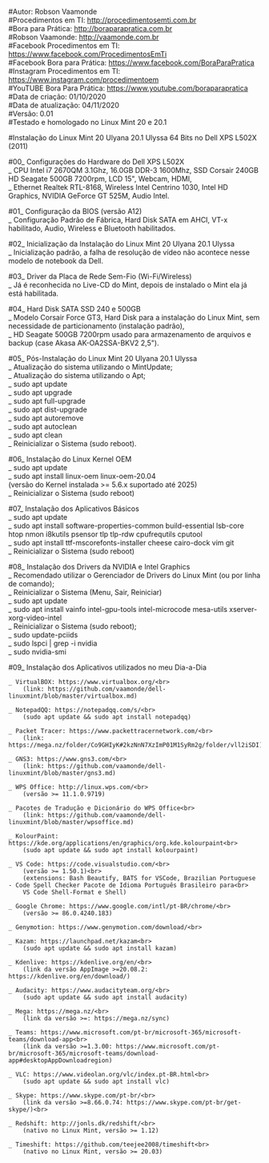 #Autor: Robson Vaamonde<br>
#Procedimentos em TI: http://procedimentosemti.com.br<br>
#Bora para Prática: http://boraparapratica.com.br<br>
#Robson Vaamonde: http://vaamonde.com.br<br>
#Facebook Procedimentos em TI: https://www.facebook.com/ProcedimentosEmTi<br>
#Facebook Bora para Prática: https://www.facebook.com/BoraParaPratica<br>
#Instagram Procedimentos em TI: https://www.instagram.com/procedimentoem<br>
#YouTUBE Bora Para Prática: https://www.youtube.com/boraparapratica<br>
#Data de criação: 01/10/2020<br>
#Data de atualização: 04/11/2020<br>
#Versão: 0.01<br>
#Testado e homologado no Linux Mint 20 e 20.1

#Instalação do Linux Mint 20 Ulyana 20.1 Ulyssa 64 Bits no Dell XPS L502X (2011)

#00_ Configurações do Hardware do Dell XPS L502X<br>
_ CPU Intel i7 2670QM 3.1Ghz, 16.0GB DDR-3 1600Mhz, SSD Corsair 240GB HD Seagate 500GB 7200rpm, LCD 15", Webcam, HDMI,<br>
_ Ethernet Realtek RTL-8168, Wireless Intel Centrino 1030, Intel HD Graphics, NVIDIA GeForce GT 525M, Audio Intel. 

#01_ Configuração da BIOS (versão A12)<br>
_ Configuração Padrão de Fábrica, Hard Disk SATA em AHCI, VT-x habilitado, Audio, Wireless e Bluetooth habilitados.
	
#02_ Inicialização da Instalação do Linux Mint 20 Ulyana 20.1 Ulyssa<br>
_ Inicialização padrão, a falha de resolução de vídeo não acontece nesse modelo de notebook da Dell.

#03_ Driver da Placa de Rede Sem-Fio (Wi-Fi/Wireless)<br>
_ Já é reconhecida no Live-CD do Mint, depois de instalado o Mint ela já está habilitada.

#04_ Hard Disk SATA SSD 240 e 500GB<br>
_ Modelo Corsair Force GT3, Hard Disk para a instalação do Linux Mint, sem necessidade de particionamento (instalação padrão),<br>
_ HD Seagate 500GB 7200rpm usado para armazenamento de arquivos e backup (case Akasa AK-OA2SSA-BKV2 2,5").
	
#05_ Pós-Instalação do Linux Mint 20 Ulyana 20.1 Ulyssa<br>
_ Atualização do sistema utilizando o MintUpdate;<br>
_ Atualização do sistema utilizando o Apt;<br>
_ sudo apt update<br>
_ sudo apt upgrade<br>
_ sudo apt full-upgrade<br>
_ sudo apt dist-upgrade<br>
_ sudo apt autoremove<br>
_ sudo apt autoclean<br>
_ sudo apt clean<br>
_ Reinicializar o Sistema (sudo reboot).

#06_ Instalação do Linux Kernel OEM<br>
_ sudo apt update<br>
_ sudo apt install linux-oem linux-oem-20.04<br>
	(versão do Kernel instalada >= 5.6.x suportado até 2025)<br>
_ Reinicializar o Sistema (sudo reboot)

#07_ Instalação dos Aplicativos Básicos<br>
_ sudo apt update<br>
_ sudo apt install software-properties-common build-essential lsb-core htop nmon i8kutils psensor tlp tlp-rdw cpufrequtils cputool<br>
_ sudo apt install ttf-mscorefonts-installer cheese cairo-dock vim git<br>
_ Reinicializar o Sistema (sudo reboot)
	
#08_ Instalação dos Drivers da NVIDIA e Intel Graphics<br>
_ Recomendado utilizar o Gerenciador de Drivers do Linux Mint (ou por linha de comando);<br>
_ Reinicializar o Sistema (Menu, Sair, Reiniciar)<br>
_ sudo apt update<br>
_ sudo apt install vainfo intel-gpu-tools intel-microcode mesa-utils xserver-xorg-video-intel<br>
_ Reinicializar o Sistema (sudo reboot);<br>
_ sudo update-pciids<br>
_ sudo lspci | grep -i nvidia<br>
_ sudo nvidia-smi

#09_ Instalação dos Aplicativos utilizados no meu Dia-a-Dia

	_ VirtualBOX: https://www.virtualbox.org/<br>
		(link: https://github.com/vaamonde/dell-linuxmint/blob/master/virtualbox.md)

	_ NotepadQQ: https://notepadqq.com/s/<br>
		(sudo apt update && sudo apt install notepadqq)

	_ Packet Tracer: https://www.packettracernetwork.com/<br>
		(link: https://mega.nz/folder/Co9GHIyK#2kzNnN7XzImP01M1SyRm2g/folder/vll2iSDI)

	_ GNS3: https://www.gns3.com/<br>
		(link: https://github.com/vaamonde/dell-linuxmint/blob/master/gns3.md)

	_ WPS Office: http://linux.wps.com/<br>
		(versão >= 11.1.0.9719)

	_ Pacotes de Tradução e Dicionário do WPS Office<br>
		(link: https://github.com/vaamonde/dell-linuxmint/blob/master/wpsoffice.md)

	_ KolourPaint: https://kde.org/applications/en/graphics/org.kde.kolourpaint<br>
		(sudo apt update && sudo apt install kolourpaint)

	_ VS Code: https://code.visualstudio.com/<br>
		(versão >= 1.50.1)<br>
		(extensions: Bash Beautify, BATS for VSCode, Brazilian Portuguese - Code Spell Checker Pacote de Idioma Português Brasileiro para<br>
		VS Code Shell-Format e Shell)

	_ Google Chrome: https://www.google.com/intl/pt-BR/chrome/<br>
		(versão >= 86.0.4240.183)

	_ Genymotion: https://www.genymotion.com/download/<br>

	_ Kazam: https://launchpad.net/kazam<br>
		(sudo apt update && sudo apt install kazam)

	_ Kdenlive: https://kdenlive.org/en/<br>
		(link da versão AppImage >=20.08.2: https://kdenlive.org/en/download/)

	_ Audacity: https://www.audacityteam.org/<br>
		(sudo apt update && sudo apt install audacity)

	_ Mega: https://mega.nz/<br>
		(link da versão >=: https://mega.nz/sync)

	_ Teams: https://www.microsoft.com/pt-br/microsoft-365/microsoft-teams/download-app<br>
		(link da versão >=1.3.00: https://www.microsoft.com/pt-br/microsoft-365/microsoft-teams/download-app#desktopAppDownloadregion)

	_ VLC: https://www.videolan.org/vlc/index.pt-BR.html<br>
		(sudo apt update && sudo apt install vlc)

	_ Skype: https://www.skype.com/pt-br/<br>
		(link da versão >=8.66.0.74: https://www.skype.com/pt-br/get-skype/)<br>

	_ Redshift: http://jonls.dk/redshift/<br>
		(nativo no Linux Mint, versão >= 1.12)

	_ Timeshift: https://github.com/teejee2008/timeshift<br>
		(nativo no Linux Mint, versão >= 20.03)
